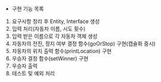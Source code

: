 - 구현 기능 목록
1.  요구사항 정리 후 Entity, Interface 생성
2. 입력 처리(자동차 이름, 시도 횟수)
3. 입력 받은 이름으로 각 자동차 객체 생성
4. 자동차의 전진, 정지 여부 결정 함수(goOrStop) 구현(캡슐화 중시)
5. 자동차의 위치 출력 함수(printLocation) 구현
6. 우승자 결정 함수(setWinner) 구현
7. 우승자 출력
8. 테스트 및 예외 처리